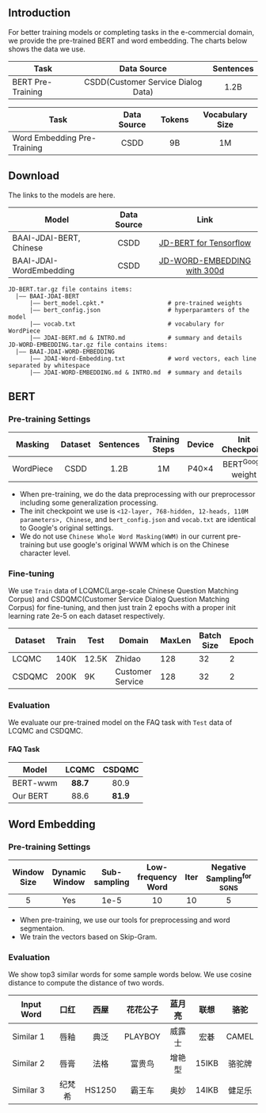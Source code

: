 ## Introduction
For better training models or completing tasks in the e-commercial domain, we provide the pre-trained BERT and word embedding. The charts below shows the data we use.

| Task| Data Source | Sentences |
| -- | :--: | :--: |
| BERT Pre-Training | CSDD(Customer Service Dialog Data)| 1.2B |

| Task | Data Source | Tokens | Vocabulary Size |
| -- | :--: | :--: | :--: |
| Word Embedding Pre-Training | CSDD | 9B | 1M | 
## Download
The links to the models are here.

| Model | Data Source| Link |
| -- | :--: | :--: |
| BAAI-JDAI-BERT, Chinese | CSDD | [JD-BERT for Tensorflow](https://jdai009.s3.cn-north-1.jdcloud-oss.com/jd-aig/open/models/nlp_baai/20190918/JDAI-BERT.tar.gz?AWSAccessKeyId=BB50A587AB371E21919040C802767A0C&Expires=1600048798&Signature=vv36ssU2iqVasPOdYuBCWIDm5X4%3D)|
| BAAI-JDAI-WordEmbedding | CSDD | [JD-WORD-EMBEDDING with 300d](https://jdai009.s3.cn-north-1.jdcloud-oss.com/jd-aig/open/models/nlp_baai/20190918/JDAI-WORD-EMBEDDING.tar.gz?AWSAccessKeyId=BB50A587AB371E21919040C802767A0C&Expires=1600048776&Signature=14rM5LFQywsWHLXhlhGEQAHEE%2FQ%3D)|

```
JD-BERT.tar.gz file contains items:
  |—— BAAI-JDAI-BERT
      |—— bert_model.cpkt.*                  # pre-trained weights
      |—— bert_config.json                   # hyperparamters of the model
      |—— vocab.txt                          # vocabulary for WordPiece
      |—— JDAI-BERT.md & INTRO.md            # summary and details
JD-WORD-EMBEDDING.tar.gz file contains items:
  |—— BAAI-JDAI-WORD-EMBEDDING
      |—— JDAI-Word-Embedding.txt            # word vectors, each line separated by whitespace
      |—— JDAI-WORD-EMBEDDING.md & INTRO.md  # summary and details
```
## BERT
### Pre-training Settings
| Masking | Dataset | Sentences | Training Steps | Device | Init Checkpoint | Init Lr |
| :--: | :--: | :--: | :--: | :--: | :--: | :--: |
| WordPiece | CSDD | 1.2B | 1M | P40×4 | BERT<sup>Google</sup> weight | 1e-4 |
* When pre-training, we do the data preprocessing with our preprocessor including some generalization processing.
* The init checkpoint we use is ``<12-layer, 768-hidden, 12-heads, 110M parameters>, Chinese``, and ``bert_config.json`` and ``vocab.txt`` are identical to Google's original settings. 
* We do not use ``Chinese Whole Word Masking(WWM)`` in our current pre-training but use google's original WWM which is on the Chinese character level.
### Fine-tuning
We use ``Train`` data of LCQMC(Large-scale Chinese Question Matching Corpus) and CSDQMC(Customer Service Dialog Question Matching Corpus) for fine-tuning, and then just train 2 epochs with a proper init learning rate 2e-5 on each dataset respectively. 

| Dataset | Train | Test | Domain | MaxLen | Batch Size | Epoch |
| -- | -- | -- | -- | -- | -- | -- |
| LCQMC | 140K | 12.5K | Zhidao | 128 | 32 | 2 |
| CSDQMC | 200K | 9K | Customer Service | 128 | 32 | 2 |

### Evaluation
We evaluate our pre-trained model on the FAQ task with ``Test`` data of LCQMC and CSDQMC.
#### FAQ Task
| Model | LCQMC | CSDQMC |
| -- | :--: | :--: |
| BERT-wwm | **88.7** | 80.9 |
| Our BERT | 88.6 | **81.9** |

## Word Embedding
### Pre-training Settings
| Window Size | Dynamic Window | Sub-sampling | Low-frequency Word | Iter | Negative Sampling<sup>for SGNS</sup> | Dim |
| :--: | :--: | :--: | :--: | :--: | :--: | :--: |
| 5 | Yes | 1e-5 | 10 | 10 | 5 | 300 |
* When pre-training, we use our tools for preprocessing and word segmentaion.
* We train the vectors based on Skip-Gram.
### Evaluation
We show top3 similar words for some sample words below. We use cosine distance to compute the distance of two words.

| Input Word | 口红 | 西屋 | 花花公子 | 蓝月亮 | 联想 | 骆驼 |
| -- | :--: | :--: | :--: | :--: | :--: | :--: |
| Similar 1 | 唇釉 | 典泛 | PLAYBOY | 威露士 | 宏碁 | CAMEL |
| Similar 2 | 唇膏 | 法格 | 富贵鸟 | 增艳型 | 15IKB | 骆驼牌 |
| Similar 3 | 纪梵希 | HS1250 | 霸王车 | 奥妙 | 14IKB | 健足乐 |
